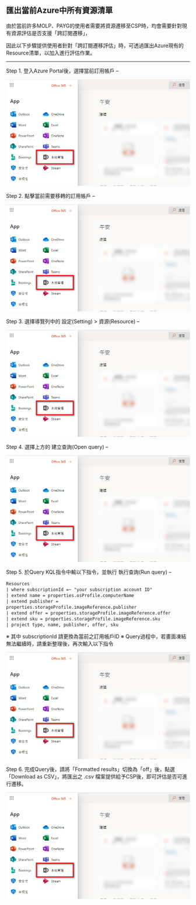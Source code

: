 ## 匯出當前Azure中所有資源清單

由於當前許多MOLP、PAYG的使用者需要將資源遷移至CSP時，均會需要針對現有資源評估是否支援「跨訂閱遷移」，

因此以下步驟提供使用者針對「跨訂閱遷移評估」時，可透過匯出Azure現有的Resource清單，以加入進行評估作業。

--------------------------------

Step 1. 登入Azure Portal後，選擇當前訂用帳戶 – 

![GITHUB](https://github.com/MarkChang-Core/AADC/blob/main/image2/image1.jpg)<br>

Step 2. 點擊當前需要移轉的訂用帳戶 – 

![GITHUB](https://github.com/MarkChang-Core/AADC/blob/main/image2/image1.jpg)<br>

Step 3. 選擇導覽列中的 設定(Setting) > 資源(Resource) –

![GITHUB](https://github.com/MarkChang-Core/AADC/blob/main/image2/image1.jpg)<br>

Step 4. 選擇上方的 建立查詢(Open query) – 

![GITHUB](https://github.com/MarkChang-Core/AADC/blob/main/image2/image1.jpg)<br>

Step 5. 於Query KQL指令中輸以下指令，並執行 執行查詢(Run query) –

```
Resources
| where subscriptionId =~ "your subscription account ID"
| extend name = properties.osProfile.computerName
| extend publisher = properties.storageProfile.imageReference.publisher
| extend offer = properties.storageProfile.imageReference.offer
| extend sku = properties.storageProfile.imageReference.sku
| project type, name, publisher, offer, sku
```

※ 其中 subscriptionId 請更換為當前之訂用帳戶ID
※ Query過程中，若畫面凍結無法繼續時，請重新整理後，再次輸入以下指令

![GITHUB](https://github.com/MarkChang-Core/AADC/blob/main/image2/image1.jpg)<br>

Step 6. 完成Query後，請將「Formatted results」切換為「off」後，點選「Download as CSV」，將匯出之 .csv 檔案提供給予CSP後，即可評估是否可進行遷移。

![GITHUB](https://github.com/MarkChang-Core/AADC/blob/main/image2/image1.jpg)<br>
